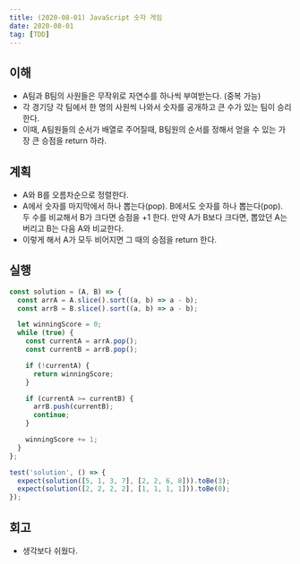 ```yaml
---
title: (2020-08-01) JavaScript 숫자 게임
date: 2020-08-01
tag: [TDD]
---
```


## 이해

- A팀과 B팀의 사원들은 무작위로 자연수를 하나씩 부여받는다. (중복 가능)
- 각 경기당 각 팀에서 한 명의 사원씩 나와서 숫자를 공개하고 큰 수가 있는 팀이 승리한다.
- 이때, A팀원들의 순서가 배열로 주어질때, B팀원의 순서를 정해서 얻을 수 있는 가장 큰 승점을 return 하라.

## 계획

- A와 B를 오름차순으로 정렬한다.
- A에서 숫자를 마지막에서 하나 뽑는다(pop). B에서도 숫자를 하나 뽑는다(pop). 두 수를 비교해서 B가 크다면 승점을 +1 한다. 만약 A가 B보다 크다면, 뽑았던 A는 버리고 B는 다음 A와 비교한다.
- 이렇게 해서 A가 모두 비어지면 그 때의 승점을 return 한다.

## 실행

```javascript
const solution = (A, B) => {
  const arrA = A.slice().sort((a, b) => a - b);
  const arrB = B.slice().sort((a, b) => a - b);

  let winningScore = 0;
  while (true) {
    const currentA = arrA.pop();
    const currentB = arrB.pop();

    if (!currentA) {
      return winningScore;
    }

    if (currentA >= currentB) {
      arrB.push(currentB);
      continue;
    }

    winningScore += 1;
  }
};

test('solution', () => {
  expect(solution([5, 1, 3, 7], [2, 2, 6, 8])).toBe(3);
  expect(solution([2, 2, 2, 2], [1, 1, 1, 1])).toBe(0);
});
```

## 회고

- 생각보다 쉬웠다.
